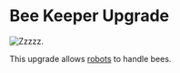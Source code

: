 # Bee Keeper Upgrade

![Zzzzz.](oredict:oc:beekeeperUpgrade)

This upgrade allows [robots](../block/robot.md) to handle bees.